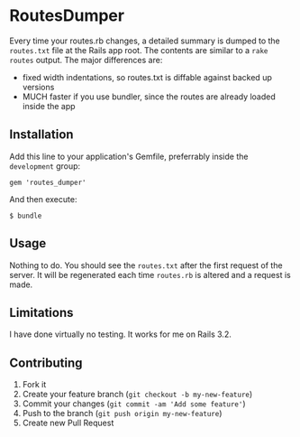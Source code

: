# RoutesDumper

Every time your routes.rb changes, a detailed summary is dumped to the `routes.txt`
file at the Rails app root. The contents are similar to a `rake routes` output. The major differences are:

* fixed width indentations, so routes.txt is diffable against backed up versions
* MUCH faster if you use bundler, since the routes are already loaded inside the app

## Installation

Add this line to your application's Gemfile, preferrably inside the `development` group:

    gem 'routes_dumper'

And then execute:

    $ bundle

## Usage

Nothing to do. You should see the `routes.txt` after the first request of the server.
It will be regenerated each time `routes.rb` is altered and a request is made.

## Limitations

I have done virtually no testing. It works for me on Rails 3.2.

## Contributing

1. Fork it
2. Create your feature branch (`git checkout -b my-new-feature`)
3. Commit your changes (`git commit -am 'Add some feature'`)
4. Push to the branch (`git push origin my-new-feature`)
5. Create new Pull Request
